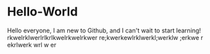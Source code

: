 # Hello-World
Hello everyone, I am new to Github, and I can't wait to start learning!
rkwelrklwerlrlkrlkwelrkwelrkwer
re;kwerkewlrklwerkl;werklw
;erkwe
r
ekrlwerk
wrl
w er
